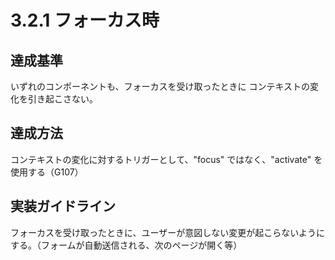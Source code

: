 # 3.2.1 フォーカス時

## 達成基準
いずれのコンポーネントも、フォーカスを受け取ったときに コンテキストの変化を引き起こさない。
## 達成方法
コンテキストの変化に対するトリガーとして、"focus" ではなく、"activate" を使用する（G107）

## 実装ガイドライン
フォーカスを受け取ったときに、ユーザーが意図しない変更が起こらないようにする。（フォームが自動送信される、次のページが開く等）